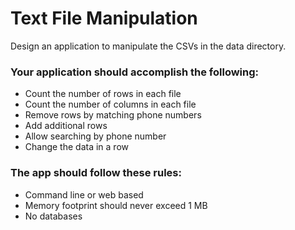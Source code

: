 # Text File Manipulation
Design an application to manipulate the CSVs in the data directory.

### Your application should accomplish the following:
* Count the number of rows in each file
* Count the number of columns in each file
* Remove rows by matching phone numbers
* Add additional rows
* Allow searching by phone number
* Change the data in a row

### The app should follow these rules:
* Command line or web based
* Memory footprint should never exceed 1 MB
* No databases
